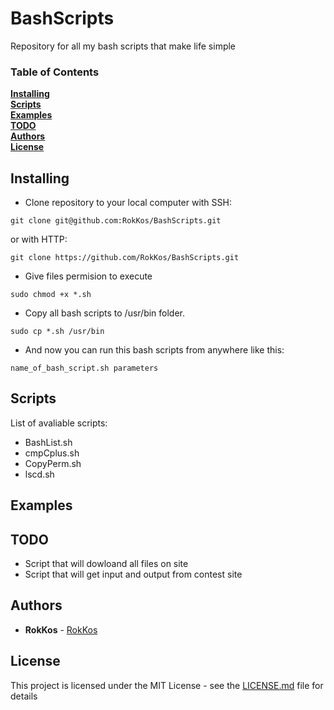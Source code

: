 # BashScripts

Repository for all my bash scripts that make life simple

### Table of Contents
**[Installing](#installing)**  
**[Scripts](#scripts)**  
**[Examples](#examples)**  
**[TODO](#todo)**  
**[Authors](#authors)**  
**[License](#license)**  

## Installing

* Clone repository to your local computer with SSH:

```
git clone git@github.com:RokKos/BashScripts.git
```
or with HTTP:

```
git clone https://github.com/RokKos/BashScripts.git
```
* Give files permision to execute

```
sudo chmod +x *.sh
```

* Copy all bash scripts to /usr/bin folder.

```
sudo cp *.sh /usr/bin
```

* And now you can run this bash scripts from anywhere like this:

```
name_of_bash_script.sh parameters
```
## Scripts

List of avaliable scripts:

* BashList.sh
* cmpCplus.sh
* CopyPerm.sh
* lscd.sh

## Examples

## TODO

* Script that will dowloand all files on site
* Script that will get input and output from contest site

## Authors

* **RokKos** - [RokKos](https://github.com/RokKos)


## License

This project is licensed under the MIT License - see the [LICENSE.md](LICENSE.md) file for details
